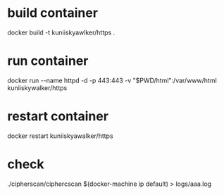 
# build container
docker build -t kuniiskyawlker/https .

# run container
docker run --name httpd -d -p 443:443 -v "$PWD/html":/var/www/html kuniiskywalker/https

# restart container
docker restart kuniiskyawalker/https

# check
./cipherscan/ciphercscan $(docker-machine ip default) > logs/aaa.log

